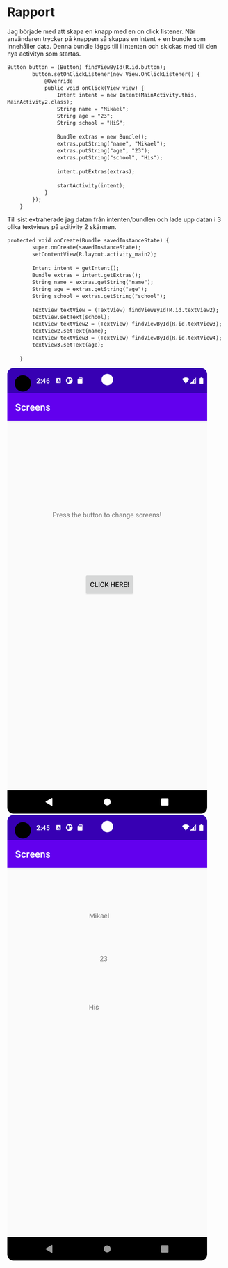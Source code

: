 
# Rapport


Jag började med att skapa en knapp med en on click listener. När användaren trycker på knappen
så skapas en intent + en bundle som innehåller data. Denna bundle läggs till i intenten och skickas med 
till den nya activityn som startas.

```
Button button = (Button) findViewById(R.id.button);
        button.setOnClickListener(new View.OnClickListener() {
            @Override
            public void onClick(View view) {
                Intent intent = new Intent(MainActivity.this, MainActivity2.class);
                String name = "Mikael";
                String age = "23";
                String school = "HiS";

                Bundle extras = new Bundle();
                extras.putString("name", "Mikael");
                extras.putString("age", "23");
                extras.putString("school", "His");

                intent.putExtras(extras);

                startActivity(intent);
            }
        });
    }
```
Till sist extraherade jag datan från intenten/bundlen och lade upp datan i 3 olika textviews på acitivity 2 skärmen.
```
protected void onCreate(Bundle savedInstanceState) {
        super.onCreate(savedInstanceState);
        setContentView(R.layout.activity_main2);

        Intent intent = getIntent();
        Bundle extras = intent.getExtras();
        String name = extras.getString("name");
        String age = extras.getString("age");
        String school = extras.getString("school");

        TextView textView = (TextView) findViewById(R.id.textView2);
        textView.setText(school);
        TextView textView2 = (TextView) findViewById(R.id.textView3);
        textView2.setText(name);
        TextView textView3 = (TextView) findViewById(R.id.textView4);
        textView3.setText(age);

    }
```


![](Screen%201.png)
![](Screen%202.png)



